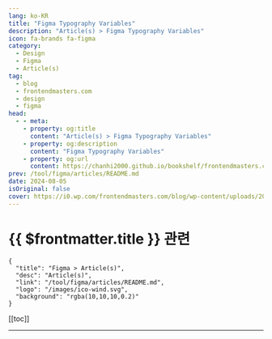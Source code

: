 ```yaml
---
lang: ko-KR
title: "Figma Typography Variables"
description: "Article(s) > Figma Typography Variables"
icon: fa-brands fa-figma
category: 
  - Design
  - Figma
  - Article(s)
tag: 
  - blog
  - frontendmasters.com
  - design
  - figma
head:  
  - - meta:
    - property: og:title
      content: "Article(s) > Figma Typography Variables"
    - property: og:description
      content: "Figma Typography Variables"
    - property: og:url
      content: https://chanhi2000.github.io/bookshelf/frontendmasters.com/figma-typography-variables.html
prev: /tool/figma/articles/README.md
date: 2024-08-05
isOriginal: false
cover: https://i0.wp.com/frontendmasters.com/blog/wp-content/uploads/2024/07/unnamed.png?resize=1024%2C611&ssl=1
---
```


# {{ $frontmatter.title }} 관련

```component VPCard
{
  "title": "Figma > Article(s)",
  "desc": "Article(s)",
  "link": "/tool/figma/articles/README.md",
  "logo": "/images/ico-wind.svg",
  "background": "rgba(10,10,10,0.2)"
}
```

[[toc]]

---

<SiteInfo
  name="Figma Typography Variables"
  desc="Figma has support for variables, and they work with the various typography features you may want to set. For instance, you could create a variable called "
  url="https://frontendmasters.com/blog/figma-typography-variables/"
  logo="https://frontendmasters.com/favicon.ico"
  preview="https://i0.wp.com/frontendmasters.com/blog/wp-content/uploads/2024/07/unnamed.png?resize=1024%2C611&ssl=1"/>

<!-- TODO: 작성 -->
